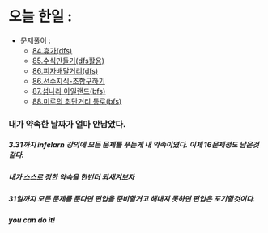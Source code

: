 # 오늘 한일 :
  - 문제풀이 :
    - [84.휴가(dfs)](https://github.com/SeungMin2001/TIL/blob/main/CodingTest/84.%ED%9C%B4%EA%B0%80(dfs).md)
    - [85.수식만들기(dfs활용)](https://github.com/SeungMin2001/TIL/blob/main/CodingTest/85.%EC%88%98%EC%8B%9D%EB%A7%8C%EB%93%A4%EA%B8%B0(DFS%ED%99%9C%EC%9A%A9).md)
    - [86.피자배달거리(dfs)](https://github.com/SeungMin2001/TIL/blob/main/CodingTest/86.%ED%94%BC%EC%9E%90%EB%B0%B0%EB%8B%AC%EA%B1%B0%EB%A6%AC(dfs).md)
    - [86.선수지식-조합구하기](https://github.com/SeungMin2001/TIL/blob/main/CodingTest/86.%ED%9E%88%20%5B%EC%84%A0%EC%88%98%EC%A7%80%EC%8B%9D%5D%EC%A1%B0%ED%95%A9%EA%B5%AC%ED%95%98%EA%B8%B0.md)
    - [87.섬나라 아일랜드(bfs)](https://github.com/SeungMin2001/TIL/blob/main/CodingTest/87.%EC%84%AC%EB%82%98%EB%9D%BC%20%EC%95%84%EC%9D%BC%EB%9E%9C%EB%93%9C(bfs).md)
    - [88.미로의 최단거리 통로(bfs)](https://github.com/SeungMin2001/TIL/blob/main/CodingTest/88.%EB%AF%B8%EB%A1%9C%EC%9D%98%20%EC%B5%9C%EB%8B%A8%EA%B1%B0%EB%A6%AC%20%ED%86%B5%EB%A1%9C(bfs).md)


### 내가 약속한 날짜가 얼마 안남았다.
##### 3.31까지 infelarn 강의에 모든 문제를 푸는게 내 약속이였다. 이제 16문제정도 남은것 같다.
##### 내가 스스로 정한 약속을 한번더 되새겨보자
##### 31일까지 모든 문제를 푼다면 편입을 준비할거고 해내지 못하면 편입은 포기할것이다.
##### you can do it!
